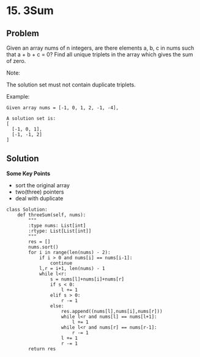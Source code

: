 # 15. 3Sum

## Problem
Given an array nums of n integers, are there elements a, b, c in nums such that a + b + c = 0? Find all unique triplets in the array which gives the sum of zero.

Note:

The solution set must not contain duplicate triplets.

Example:

```
Given array nums = [-1, 0, 1, 2, -1, -4],

A solution set is:
[
  [-1, 0, 1],
  [-1, -1, 2]
]
```

## Solution

**Some Key Points**
- sort the original array
- two(three) pointers
- deal with duplicate

```
class Solution:
    def threeSum(self, nums):
        """
        :type nums: List[int]
        :rtype: List[List[int]]
        """
        res = []
        nums.sort()
        for i in range(len(nums) - 2):
            if i > 0 and nums[i] == nums[i-1]:
                continue
            l,r = i+1, len(nums) - 1
            while l<r:
                s = nums[l]+nums[i]+nums[r]
                if s < 0:
                    l += 1
                elif s > 0:
                    r -= 1
                else:
                    res.append((nums[l],nums[i],nums[r]))
                    while l<r and nums[l] == nums[l+1]:
                        l += 1
                    while l<r and nums[r] == nums[r-1]:
                        r -= 1
                    l += 1
                    r -= 1
        return res
```
